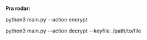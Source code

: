 **Pra rodar:**

python3 main.py --action encrypt <br>

python3 main.py --action decrypt --keyfile ./path/to/file